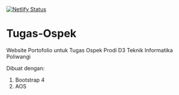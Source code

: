 [![Netlify Status](https://api.netlify.com/api/v1/badges/e3227215-7763-40de-a28d-65dccf5566a6/deploy-status)](https://app.netlify.com/sites/novanrohman/deploys)
# Tugas-Ospek

Website Portofolio untuk Tugas Ospek Prodi D3 Teknik Informatika Poliwangi

Dibuat dengan:
1. Bootstrap 4
2. AOS
